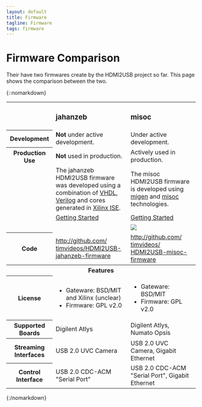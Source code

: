```yaml
---
layout: default
title: Firmware
tagline: Firmware
tags: firmware
---
```


# Firmware Comparison

Their have two firmwares create by the HDMI2USB project so far. This page shows
the comparison between the two.

{::nomarkdown}
<table class="firmware">

 <tr class="name">
   <td>&nbsp;</td>
   <td class="fw-jahanzeb"><h3>jahanzeb</h3></td>
   <td class="fw-misoc"><h3>misoc</h3></td>
 </tr>

 <tr class="desc">
   <th>Development</th>
   <td class="fw-jahanzeb"><b>Not</b> under active development.</td>
   <td class="fw-misoc">Under active development.</td>
 </tr>

 <tr class="desc">
   <th>Production Use</th>
   <td class="fw-jahanzeb"><b>Not</b> used in production.</td>
   <td class="fw-misoc">Actively used in production.</td>
 </tr>

 <tr class="desc">
   <td>&nbsp;</td>
   <td class="fw-jahanzeb">
The jahanzeb HDMI2USB firmware was developed using a combination of
<a href="">VHDL</a>, <a href="">Verilog</a> and cores generated in
<a href="">Xilinx ISE</a>.
   </td>
   <td>
The misoc HDMI2USB firmware is developed using
<a href="http://m-labs.hk/gateware.html">migen</a> and
<a href="http://m-labs.hk/gateware.html">misoc</a> technologies.
   </td>
 </tr>

  <tr class="links">
    <td>&nbsp;</td>
    <td class="fw-jahanzeb">
 <a href="../firmware-jahanzeb" title="Getting Started with HDMI2USB Original Firmware" class="btn btn-default">Getting Started</a>
    </td>
    <td class="fw-misoc">
 <a href="../firmware-misoc" title="Getting Started with HDMI2USB misoc Firmware" class="btn btn-default">Getting Started</a>
    </td>
  </tr>

 <tr class="picture">
   <td>&nbsp;</td>
   <td class="fw-jahanzeb"><img class="firmware-pic" src=""></td>
   <td class="fw-misoc"><img class="firmware-pic" src="../img/misoc-logo.png"></td>
 </tr>

 <tr class="code">
   <th>Code</th>
   <td class="fw-jahanzeb"><a href="http://github.com/timvideos/HDMI2USB-jahanzeb-firmware">http://github.com/<wbr>timvideos/<wbr>HDMI2USB-jahanzeb-firmware</a></td>
   <td class="fw-misoc"><a href="http://github.com/timvideos/HDMI2USB-misoc-firmware">http://github.com/<wbr>timvideos/<wbr>HDMI2USB-misoc-firmware</a></td>
 </tr>

 <tr>
   <th class="head" colspan=3>
     Features
   </th>
 </tr>
 <tr>
   <th>License</th>
   <td class="fw-jahanzeb">
    <ul>
      <li>Gateware: BSD/MIT and Xilinx (unclear)</li>
      <li>Firmware: GPL v2.0</li>
    </ul>
   </td>
   <td class="fw-misoc">
    <ul>
      <li>Gateware: BSD/MIT</li>
      <li>Firmware: GPL v2.0</li>
    </ul>
   </td>
 </tr>
 <tr>
   <th>Supported Boards</th>
   <td class="fw-jahanzeb">Digilent Atlys</td>
   <td class="fw-misoc">Digilent Atlys, Numato Opsis</td>
 </tr>
 <tr>
   <th>Streaming Interfaces</th>
   <td class="fw-jahanzeb">USB 2.0 UVC Camera</td>
   <td class="fw-misoc">USB 2.0 UVC Camera, Gigabit Ethernet</a>
 </tr>
 <tr>
   <th>Control Interface</th>
   <td class="fw-jahanzeb">USB 2.0 CDC-ACM "Serial Port"</td>
   <td class="fw-misoc">USB 2.0 CDC-ACM "Serial Port", Gigabit Ethernet</a>
 </tr>
</table>
{:/nomarkdown}

